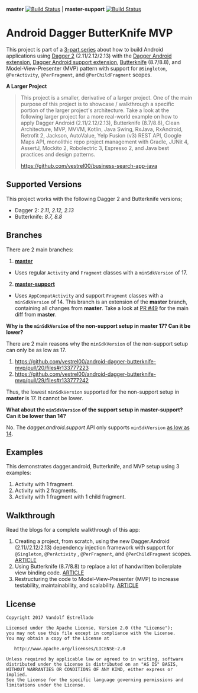 **master** [![Build Status](https://travis-ci.org/vestrel00/android-dagger-butterknife-mvp.svg?branch=master)](https://travis-ci.org/vestrel00/android-dagger-butterknife-mvp) | 
**master-support** [![Build Status](https://travis-ci.org/vestrel00/android-dagger-butterknife-mvp.svg?branch=master-support)](https://travis-ci.org/vestrel00/android-dagger-butterknife-mvp)

# Android Dagger ButterKnife MVP

This project is part of a 
[3-part series](https://proandroiddev.com/how-to-android-dagger-2-10-2-11-butterknife-mvp-part-1-eb0f6b970fd) 
about how to build Android applications using 
[Dagger 2](https://github.com/google/dagger) (2.11/2.12/2.13) with the 
[Dagger Android extension](https://github.com/google/dagger/tree/master/java/dagger/android), 
[Dagger Android support extension](https://github.com/google/dagger/tree/master/java/dagger/android/support), 
[Butterknife](https://github.com/JakeWharton/butterknife) (8.7/8.8), and Model-View-Presenter (MVP) pattern 
with support for `@Singleton`, `@PerActivity`, `@PerFragment`, and `@PerChildFragment` scopes.

**A Larger Project**

> This project is a smaller, derivative of a larger project. One of the main purpose of this project 
is to showcase / walkthrough a specific portion of the larger project's architecture. Take a look at
the following larger project for a more real-world example on how to apply Dagger Android (2.11/2.12/2.13), 
Butterknife (8.7/8.8), Clean Architecture, MVP, MVVM, Kotlin, Java Swing, RxJava, RxAndroid, Retrofit 2, 
Jackson, AutoValue, Yelp Fusion (v3) REST API, Google Maps API, monolithic repo project management 
with Gradle, JUNit 4, AssertJ, Mockito 2, Robolectric 3, Espresso 2, and Java best practices and
design patterns.
>
> https://github.com/vestrel00/business-search-app-java

## Supported Versions

This project works with the following Dagger 2 and Butterknife versions;

- Dagger 2: *2.11, 2.12, 2.13*
- Butterknife: *8.7, 8.8*

## Branches

There are 2 main branches:

1. [**master**](https://github.com/vestrel00/android-dagger-butterknife-mvp/tree/master)

  - Uses regular `Activity` and `Fragment` classes with a `minSdkVersion` of 17.

2. [**master-support**](https://github.com/vestrel00/android-dagger-butterknife-mvp/tree/master-support)

  - Uses `AppCompatActivity` and support `Fragment` classes with a `minSdkVersion` of 14. 
    This branch is an extension of the **master** branch, containing all changes from **master**. 
    Take a look at [PR #49](https://github.com/vestrel00/android-dagger-butterknife-mvp/pull/49) for the main diff 
    from **master**.

**Why is the `minSdkVersion` of the non-support setup in master 17? Can it be lower?**

There are 2 main reasons why the `minSdkVersion` of the non-support setup can only be as low as 17.

1. https://github.com/vestrel00/android-dagger-butterknife-mvp/pull/20/files#r133777223
2. https://github.com/vestrel00/android-dagger-butterknife-mvp/pull/29/files#r133777242

Thus, the lowest `minSdkVersion` supported for the non-support setup in **master** is 17. 
It cannot be lower.

**What about the `minSdkVersion` of the support setup in master-support? Can it be lower than 14?**

No. The *dagger.android.support* API only supports `minSdkVersion` 
[as low as 14](https://github.com/vestrel00/android-dagger-butterknife-mvp/pull/49/files#r133043880).

## Examples

This demonstrates dagger.android, Butterknife, and MVP setup using 3 examples:

1. Activity with 1 fragment.
2. Activity with 2 fragments.
3. Activity with 1 fragment with 1 child fragment.

## Walkthrough

Read the blogs for a complete walkthrough of this app:

1. Creating a project, from scratch, using the new Dagger.Android (2.11//2.12/2.13) dependency injection 
   framework with support for `@Singleton`, `@PerActivity` , `@PerFragment`, and `@PerChildFragment` scopes. 
   [ARTICLE](https://proandroiddev.com/how-to-android-dagger-2-10-2-11-butterknife-mvp-part-1-eb0f6b970fd)
2. Using Butterknife (8.7/8.8) to replace a lot of handwritten boilerplate view binding code. 
   [ARTICLE](https://proandroiddev.com/how-to-android-dagger-2-10-2-11-butterknife-mvp-part-2-6eaf60965df7)
3. Restructuring the code to Model-View-Presenter (MVP) to increase testability, maintainability, 
   and scalability.
   [ARTICLE](https://proandroiddev.com/how-to-android-dagger-2-10-2-11-butterknife-mvp-part-3-ed5acf40eb19)

## License

    Copyright 2017 Vandolf Estrellado
    
    Licensed under the Apache License, Version 2.0 (the "License");
    you may not use this file except in compliance with the License.
    You may obtain a copy of the License at
    
       http://www.apache.org/licenses/LICENSE-2.0
    
    Unless required by applicable law or agreed to in writing, software
    distributed under the License is distributed on an "AS IS" BASIS,
    WITHOUT WARRANTIES OR CONDITIONS OF ANY KIND, either express or implied.
    See the License for the specific language governing permissions and
    limitations under the License.
